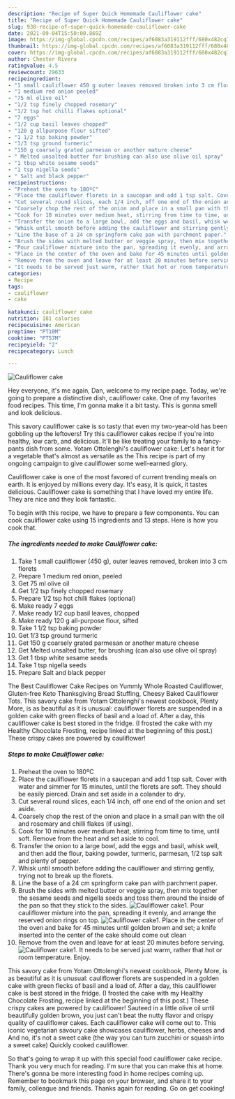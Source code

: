 ```yaml
---
description: "Recipe of Super Quick Homemade Cauliflower cake"
title: "Recipe of Super Quick Homemade Cauliflower cake"
slug: 938-recipe-of-super-quick-homemade-cauliflower-cake
date: 2021-09-04T15:50:00.869Z
image: https://img-global.cpcdn.com/recipes/af6083a319112fff/680x482cq70/cauliflower-cake-recipe-main-photo.jpg
thumbnail: https://img-global.cpcdn.com/recipes/af6083a319112fff/680x482cq70/cauliflower-cake-recipe-main-photo.jpg
cover: https://img-global.cpcdn.com/recipes/af6083a319112fff/680x482cq70/cauliflower-cake-recipe-main-photo.jpg
author: Chester Rivera
ratingvalue: 4.5
reviewcount: 29633
recipeingredient:
- "1 small cauliflower 450 g outer leaves removed broken into 3 cm florets"
- "1 medium red onion peeled"
- "75 ml olive oil"
- "1/2 tsp finely chopped rosemary"
- "1/2 tsp hot chilli flakes optional"
- "7 eggs"
- "1/2 cup basil leaves chopped"
- "120 g allpurpose flour sifted"
- "1 1/2 tsp baking powder"
- "1/3 tsp ground turmeric"
- "150 g coarsely grated parmesan or another mature cheese"
- " Melted unsalted butter for brushing can also use olive oil spray"
- "1 tbsp white sesame seeds"
- "1 tsp nigella seeds"
- " Salt and black pepper"
recipeinstructions:
- "Preheat the oven to 180ºC"
- "Place the cauliflower florets in a saucepan and add 1 tsp salt. Cover with water and simmer for 15 minutes, until the florets are soft. They should be easily pierced. Drain and set aside in a colander to dry."
- "Cut several round slices, each 1/4 inch, off one end of the onion and set aside."
- "Coarsely chop the rest of the onion and place in a small pan with the oil and rosemary and chilli flakes (if using)."
- "Cook for 10 minutes over medium heat, stirring from time to time, until soft. Remove from the heat and set aside to cool."
- "Transfer the onion to a large bowl, add the eggs and basil, whisk well, and then add the flour, baking powder, turmeric, parmesan, 1/2 tsp salt and plenty of pepper."
- "Whisk until smooth before adding the cauliflower and stirring gently, trying not to break up the florets."
- "Line the base of a 24 cm springform cake pan with parchment paper."
- "Brush the sides with melted butter or veggie spray, then mix together the sesame seeds and nigella seeds and toss them around the inside of the pan so that they stick to the sides."
- "Pour cauliflower mixture into the pan, spreading it evenly, and arrange the reserved onion rings on top."
- "Place in the center of the oven and bake for 45 minutes until golden brown and set; a knife inserted into the center of the cake should come out clean"
- "Remove from the oven and leave for at least 20 minutes before serving."
- "It needs to be served just warm, rather that hot or room temperature. Enjoy."
categories:
- Recipe
tags:
- cauliflower
- cake

katakunci: cauliflower cake 
nutrition: 181 calories
recipecuisine: American
preptime: "PT10M"
cooktime: "PT57M"
recipeyield: "2"
recipecategory: Lunch

---
```



![Cauliflower cake](https://img-global.cpcdn.com/recipes/af6083a319112fff/680x482cq70/cauliflower-cake-recipe-main-photo.jpg)

Hey everyone, it's me again, Dan, welcome to my recipe page. Today, we're going to prepare a distinctive dish, cauliflower cake. One of my favorites food recipes. This time, I'm gonna make it a bit tasty. This is gonna smell and look delicious.

This savory cauliflower cake is so tasty that even my two-year-old has been gobbling up the leftovers! Try this cauliflower cakes recipe if you&#39;re into healthy, low carb, and delicious. It&#39;ll be like treating your family to a fancy-pants dish from some. Yotam Ottolenghi&#39;s cauliflower cake: Let&#39;s hear it for a vegetable that&#39;s almost as versatile as the This recipe is part of my ongoing campaign to give cauliflower some well-earned glory.

Cauliflower cake is one of the most favored of current trending meals on earth. It is enjoyed by millions every day. It's easy, it is quick, it tastes delicious. Cauliflower cake is something that I have loved my entire life. They are nice and they look fantastic.


To begin with this recipe, we have to prepare a few components. You can cook cauliflower cake using 15 ingredients and 13 steps. Here is how you cook that.

<!--inarticleads1-->

##### The ingredients needed to make Cauliflower cake:

1. Take 1 small cauliflower (450 g), outer leaves removed, broken into 3 cm florets
1. Prepare 1 medium red onion, peeled
1. Get 75 ml olive oil
1. Get 1/2 tsp finely chopped rosemary
1. Prepare 1/2 tsp hot chilli flakes (optional)
1. Make ready 7 eggs
1. Make ready 1/2 cup basil leaves, chopped
1. Make ready 120 g all-purpose flour, sifted
1. Take 1 1/2 tsp baking powder
1. Get 1/3 tsp ground turmeric
1. Get 150 g coarsely grated parmesan or another mature cheese
1. Get  Melted unsalted butter, for brushing (can also use olive oil spray)
1. Get 1 tbsp white sesame seeds
1. Take 1 tsp nigella seeds
1. Prepare  Salt and black pepper


The Best Cauliflower Cake Recipes on Yummly Whole Roasted Cauliflower, Gluten-free Keto Thanksgiving Bread Stuffing, Cheesy Baked Cauliflower Tots. This savory cake from Yotam Ottolenghi&#39;s newest cookbook, Plenty More, is as beautiful as it is unusual: cauliflower florets are suspended in a golden cake with green flecks of basil and a load of. After a day, this cauliflower cake is best stored in the fridge. (I frosted the cake with my Healthy Chocolate Frosting, recipe linked at the beginning of this post.) These crispy cakes are powered by cauliflower! 

<!--inarticleads2-->

##### Steps to make Cauliflower cake:

1. Preheat the oven to 180ºC
1. Place the cauliflower florets in a saucepan and add 1 tsp salt. Cover with water and simmer for 15 minutes, until the florets are soft. They should be easily pierced. Drain and set aside in a colander to dry.
1. Cut several round slices, each 1/4 inch, off one end of the onion and set aside.
1. Coarsely chop the rest of the onion and place in a small pan with the oil and rosemary and chilli flakes (if using).
1. Cook for 10 minutes over medium heat, stirring from time to time, until soft. Remove from the heat and set aside to cool.
1. Transfer the onion to a large bowl, add the eggs and basil, whisk well, and then add the flour, baking powder, turmeric, parmesan, 1/2 tsp salt and plenty of pepper.
1. Whisk until smooth before adding the cauliflower and stirring gently, trying not to break up the florets.
1. Line the base of a 24 cm springform cake pan with parchment paper.
1. Brush the sides with melted butter or veggie spray, then mix together the sesame seeds and nigella seeds and toss them around the inside of the pan so that they stick to the sides.
<img src="//assets-global.cpcdn.com/assets/icons/button_play-2c75c40dde080a61004c1f40b05d8f140eaff45d7e9e6481dc71c63d2e7c4909.png" alt="Cauliflower cake">1. Pour cauliflower mixture into the pan, spreading it evenly, and arrange the reserved onion rings on top.
<img src="//assets-global.cpcdn.com/assets/icons/button_play-2c75c40dde080a61004c1f40b05d8f140eaff45d7e9e6481dc71c63d2e7c4909.png" alt="Cauliflower cake">1. Place in the center of the oven and bake for 45 minutes until golden brown and set; a knife inserted into the center of the cake should come out clean
1. Remove from the oven and leave for at least 20 minutes before serving.
<img src="//assets-global.cpcdn.com/assets/icons/button_play-2c75c40dde080a61004c1f40b05d8f140eaff45d7e9e6481dc71c63d2e7c4909.png" alt="Cauliflower cake">1. It needs to be served just warm, rather that hot or room temperature. Enjoy.


This savory cake from Yotam Ottolenghi&#39;s newest cookbook, Plenty More, is as beautiful as it is unusual: cauliflower florets are suspended in a golden cake with green flecks of basil and a load of. After a day, this cauliflower cake is best stored in the fridge. (I frosted the cake with my Healthy Chocolate Frosting, recipe linked at the beginning of this post.) These crispy cakes are powered by cauliflower! Sauteed in a little olive oil until beautifully golden brown, you just can&#39;t beat the nutty flavor and crispy quality of cauliflower cakes. Each cauliflower cake will come out to. This iconic vegetarian savoury cake showcases cauliflower, herbs, cheeses and And no, it&#39;s not a sweet cake (the way you can turn zucchini or squash into a sweet cake) Quickly cooked cauliflower. 

So that's going to wrap it up with this special food cauliflower cake recipe. Thank you very much for reading. I'm sure that you can make this at home. There's gonna be more interesting food in home recipes coming up. Remember to bookmark this page on your browser, and share it to your family, colleague and friends. Thanks again for reading. Go on get cooking!
